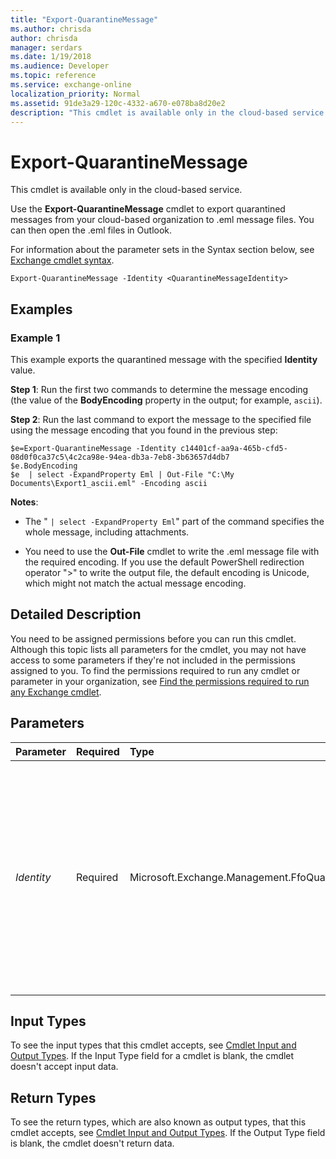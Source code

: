 ```yaml
---
title: "Export-QuarantineMessage"
ms.author: chrisda
author: chrisda
manager: serdars
ms.date: 1/19/2018
ms.audience: Developer
ms.topic: reference
ms.service: exchange-online
localization_priority: Normal
ms.assetid: 91de3a29-120c-4332-a670-e078ba8d20e2
description: "This cmdlet is available only in the cloud-based service."
---
```


# Export-QuarantineMessage

This cmdlet is available only in the cloud-based service.
  
Use the **Export-QuarantineMessage** cmdlet to export quarantined messages from your cloud-based organization to .eml message files. You can then open the .eml files in Outlook.
  
For information about the parameter sets in the Syntax section below, see [Exchange cmdlet syntax](https://technet.microsoft.com/library/bb123552.aspx).
  
```
Export-QuarantineMessage -Identity <QuarantineMessageIdentity>
```

## Examples
<a name="Examples"> </a>

### Example 1

This example exports the quarantined message with the specified **Identity** value.
  
 **Step 1**: Run the first two commands to determine the message encoding (the value of the **BodyEncoding** property in the output; for example, `ascii`).
  
 **Step 2**: Run the last command to export the message to the specified file using the message encoding that you found in the previous step:
  
```
$e=Export-QuarantineMessage -Identity c14401cf-aa9a-465b-cfd5-08d0f0ca37c5\4c2ca98e-94ea-db3a-7eb8-3b63657d4db7
$e.BodyEncoding
$e  | select -ExpandProperty Eml | Out-File "C:\My Documents\Export1_ascii.eml" -Encoding ascii
```

 **Notes**:
  
- The " `| select -ExpandProperty Eml`" part of the command specifies the whole message, including attachments.
    
- You need to use the **Out-File** cmdlet to write the .eml message file with the required encoding. If you use the default PowerShell redirection operator ">" to write the output file, the default encoding is Unicode, which might not match the actual message encoding.
    
## Detailed Description
<a name="DetailedDescription"> </a>

You need to be assigned permissions before you can run this cmdlet. Although this topic lists all parameters for the cmdlet, you may not have access to some parameters if they're not included in the permissions assigned to you. To find the permissions required to run any cmdlet or parameter in your organization, see [Find the permissions required to run any Exchange cmdlet](https://technet.microsoft.com/library/mt432940.aspx).
  
## Parameters
<a name="DetailedDescription"> </a>

|**Parameter**|**Required**|**Type**|**Description**|
|:-----|:-----|:-----|:-----|
| _Identity_ <br/> |Required  <br/> |Microsoft.Exchange.Management.FfoQuarantine.QuarantineMessageIdentity  <br/> |The  _Identity_ parameter specifies the quarantined message that you want to export. The value is a unique quarantined message identifier in the format `GUID1\GUID2` (for example `c14401cf-aa9a-465b-cfd5-08d0f0ca37c5\4c2ca98e-94ea-db3a-7eb8-3b63657d4db7`.  <br/> You can find the  _Identity_ value for a quarantined message by using the **Get-QuarantineMessage** cmdlet. <br/> |
   
## Input Types
<a name="InputTypes"> </a>

To see the input types that this cmdlet accepts, see [Cmdlet Input and Output Types](http://go.microsoft.com/fwlink/p/?linkId=616387). If the Input Type field for a cmdlet is blank, the cmdlet doesn't accept input data. 
  
## Return Types
<a name="ReturnTypes"> </a>

To see the return types, which are also known as output types, that this cmdlet accepts, see [Cmdlet Input and Output Types](http://go.microsoft.com/fwlink/p/?linkId=616387). If the Output Type field is blank, the cmdlet doesn't return data. 
  

